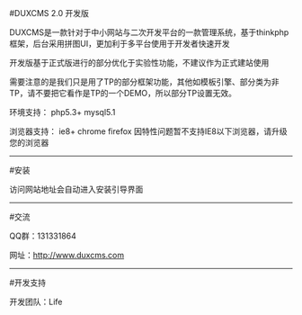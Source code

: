 #DUXCMS 2.0 开发版

DUXCMS是一款针对于中小网站与二次开发平台的一款管理系统，基于thinkphp框架，后台采用拼图UI，更加利于多平台使用于开发者快速开发

开发版基于正式版进行的部分优化于实验性功能，不建议作为正式建站使用

需要注意的是我们只是用了TP的部分框架功能，其他如模板引擎、部分类为非TP，请不要把它看作是TP的一个DEMO，所以部分TP设置无效。

环境支持：
php5.3+
mysql5.1

浏览器支持：
ie8+ chrome firefox 
因特性问题暂不支持IE8以下浏览器，请升级您的浏览器

----

#安装

访问网站地址会自动进入安装引导界面

----

#交流

QQ群：131331864
 	
网址：http://www.duxcms.com

----

#开发支持

开发团队：Life